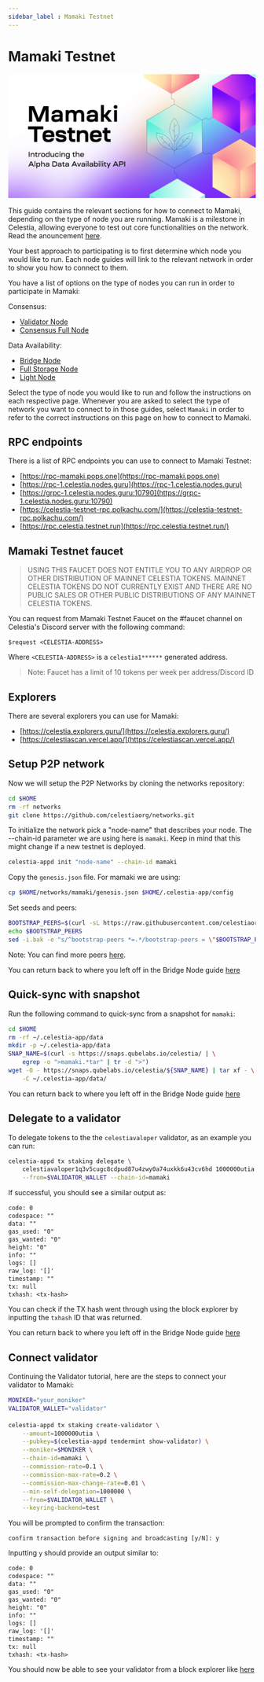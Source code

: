 ```yaml
---
sidebar_label : Mamaki Testnet
---
```


# Mamaki Testnet
<!-- markdownlint-disable MD013 -->

![mamaki-testnet](/img/mamaki.png)

This guide contains the relevant sections for how to connect to Mamaki,
depending on the type of node you are running. Mamaki is a milestone
in Celestia, allowing everyone to test out core functionalities on the
network. Read the anouncement [here](https://blog.celestia.org/celestia-testnet-introduces-alpha-data-availability-api/).

Your best approach to participating is to first determine which node
you would like to run. Each node guides will link to the relevant network
in order to show you how to connect to them.

You have a list of options on the type of nodes you can run in order to
participate in Mamaki:

Consensus:

* [Validator Node](./validator-node.md)
* [Consensus Full Node](./consensus-full-node.md)

Data Availability:

* [Bridge Node](./bridge-node.md)
* [Full Storage Node](./full-storage-node.md)
* [Light Node](./light-node.md)

Select the type of node you would like to run and follow the instructions
on each respective page. Whenever you are asked to select the type of network
you want to connect to in those guides, select `Mamaki` in order to refer
to the correct instructions on this page on how to connect to Mamaki.

## RPC endpoints

There is a list of RPC endpoints you can use to connect to Mamaki Testnet:

* [https://rpc-mamaki.pops.one](https://rpc-mamaki.pops.one)
* [https://rpc-1.celestia.nodes.guru](https://rpc-1.celestia.nodes.guru)
* [https://grpc-1.celestia.nodes.guru:10790](https://grpc-1.celestia.nodes.guru:10790)
* [https://celestia-testnet-rpc.polkachu.com/](https://celestia-testnet-rpc.polkachu.com/)
* [https://rpc.celestia.testnet.run](https://rpc.celestia.testnet.run/)

## Mamaki Testnet faucet

> USING THIS FAUCET DOES NOT ENTITLE YOU TO ANY AIRDROP OR OTHER
  DISTRIBUTION OF MAINNET CELESTIA TOKENS. MAINNET CELESTIA TOKENS
  DO NOT CURRENTLY EXIST AND THERE ARE NO PUBLIC SALES OR OTHER PUBLIC
  DISTRIBUTIONS OF ANY MAINNET CELESTIA TOKENS.

You can request from Mamaki Testnet Faucet on the #faucet channel on
Celestia's Discord server with the following command:

```text
$request <CELESTIA-ADDRESS>
```

Where `<CELESTIA-ADDRESS>` is a `celestia1******` generated address.

> Note: Faucet has a limit of 10 tokens per week per address/Discord ID

## Explorers

There are several explorers you can use for Mamaki:

* [https://celestia.explorers.guru/](https://celestia.explorers.guru/)
* [https://celestiascan.vercel.app/](https://celestiascan.vercel.app/)

## Setup P2P network

Now we will setup the P2P Networks by cloning the networks repository:

```sh
cd $HOME
rm -rf networks
git clone https://github.com/celestiaorg/networks.git
```

To initialize the network pick a "node-name" that describes your
node. The --chain-id parameter we are using here is `mamaki`. Keep in
mind that this might change if a new testnet is deployed.

```sh
celestia-appd init "node-name" --chain-id mamaki
```

Copy the `genesis.json` file. For mamaki we are using:

```sh
cp $HOME/networks/mamaki/genesis.json $HOME/.celestia-app/config
```

Set seeds and peers:

```sh
BOOTSTRAP_PEERS=$(curl -sL https://raw.githubusercontent.com/celestiaorg/networks/master/mamaki/bootstrap-peers.txt | tr -d '\n')
echo $BOOTSTRAP_PEERS
sed -i.bak -e "s/^bootstrap-peers *=.*/bootstrap-peers = \"$BOOTSTRAP_PEERS\"/" $HOME/.celestia-app/config/config.toml

```

Note: You can find more peers [here](https://github.com/celestiaorg/networks/blob/master/mamaki/peers.txt).

You can return back to where you left off in the Bridge Node guide [here](validator-node.md#configure-pruning)

## Quick-sync with snapshot

Run the following command to quick-sync from a snapshot for `mamaki`:

```sh
cd $HOME
rm -rf ~/.celestia-app/data
mkdir -p ~/.celestia-app/data
SNAP_NAME=$(curl -s https://snaps.qubelabs.io/celestia/ | \
    egrep -o ">mamaki.*tar" | tr -d ">")
wget -O - https://snaps.qubelabs.io/celestia/${SNAP_NAME} | tar xf - \
    -C ~/.celestia-app/data/
```

You can return back to where you left off in the Bridge Node guide [here](./validator-node.md#start-the-celestia-app-with-systemd)

## Delegate to a validator

To delegate tokens to the the `celestiavaloper` validator, as an example you can run:

```sh
celestia-appd tx staking delegate \
    celestiavaloper1q3v5cugc8cdpud87u4zwy0a74uxkk6u43cv6hd 1000000utia \
    --from=$VALIDATOR_WALLET --chain-id=mamaki
```

If successful, you should see a similar output as:

```console
code: 0
codespace: ""
data: ""
gas_used: "0"
gas_wanted: "0"
height: "0"
info: ""
logs: []
raw_log: '[]'
timestamp: ""
tx: null
txhash: <tx-hash>
```

You can check if the TX hash went through using the block explorer by
inputting the `txhash` ID that was returned.

You can return back to where you left off in the Bridge Node guide [here](./validator-node#deploy-the-celestia-node)

## Connect validator

Continuing the Validator tutorial, here are the steps to connect your
validator to Mamaki:

```sh
MONIKER="your_moniker"
VALIDATOR_WALLET="validator"

celestia-appd tx staking create-validator \
    --amount=1000000utia \
    --pubkey=$(celestia-appd tendermint show-validator) \
    --moniker=$MONIKER \
    --chain-id=mamaki \
    --commission-rate=0.1 \
    --commission-max-rate=0.2 \
    --commission-max-change-rate=0.01 \
    --min-self-delegation=1000000 \
    --from=$VALIDATOR_WALLET \
    --keyring-backend=test
```

You will be prompted to confirm the transaction:

```console
confirm transaction before signing and broadcasting [y/N]: y
```

Inputting `y` should provide an output similar to:

```console
code: 0
codespace: ""
data: ""
gas_used: "0"
gas_wanted: "0"
height: "0"
info: ""
logs: []
raw_log: '[]'
timestamp: ""
tx: null
txhash: <tx-hash>
```

You should now be able to see your validator from a block explorer like [here](https://celestia.explorers.guru/)
